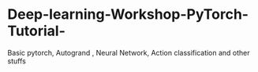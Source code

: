# Deep-learning-Workshop-PyTorch-Tutorial-
Basic pytorch,  Autogrand , Neural Network, Action classification and other stuffs 
